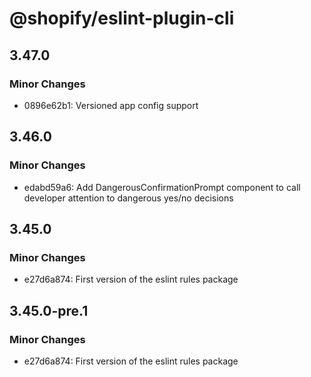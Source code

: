 # @shopify/eslint-plugin-cli

## 3.47.0

### Minor Changes

- 0896e62b1: Versioned app config support

## 3.46.0

### Minor Changes

- edabd59a6: Add DangerousConfirmationPrompt component to call developer attention to dangerous yes/no decisions

## 3.45.0

### Minor Changes

- e27d6a874: First version of the eslint rules package

## 3.45.0-pre.1

### Minor Changes

- e27d6a874: First version of the eslint rules package
